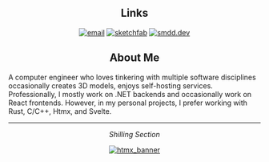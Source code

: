 <div align="center">

## **Links**

[![email](https://img.shields.io/badge/pm@smdd.dev-grey?style=for-the-badge&logo=protonmail)](mailto:pm@smdd.dev)
[![sketchfab](https://img.shields.io/badge/sketchfab-grey?style=for-the-badge&logo=sketchfab)](https://sketchfab.com/SuperiorOne)
[![smdd.dev](https://img.shields.io/badge/smdd.dev-grey?style=for-the-badge)](https://smdd.dev)

</div>

<div align="center">

 ## **About Me**

</div>


A computer engineer who loves tinkering with multiple software disciplines occasionally creates 3D models, enjoys self-hosting services. 
Professionally, I mostly work on .NET backends and occasionally work on React frontends. However, in my personal projects, I prefer working with Rust, C/C++, Htmx, and Svelte.

-------

<div align="center">

*Shilling Section*

[![htmx_banner](https://htmx.org/img/createdwith.jpeg)](https://hypermedia.systems/hypermedia-systems/)

</div>
